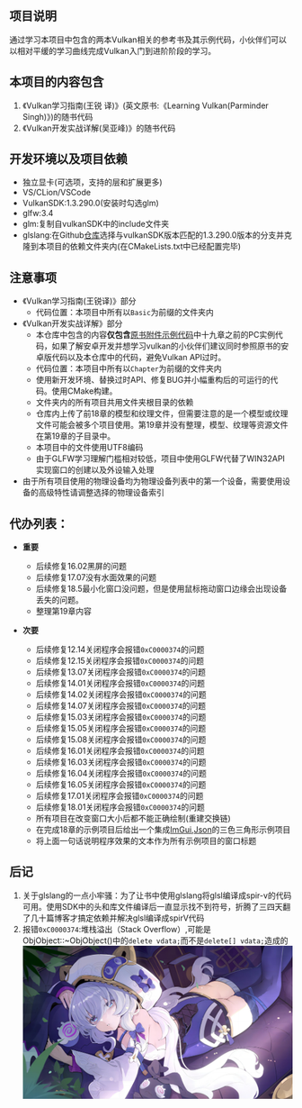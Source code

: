 ## 项目说明

通过学习本项目中包含的两本Vulkan相关的参考书及其示例代码，小伙伴们可以以相对平缓的学习曲线完成Vulkan入门到进阶阶段的学习。

## 本项目的内容包含

1. 《Vulkan学习指南(王锐 译)》(英文原书:《Learning Vulkan(Parminder Singh)》)的随书代码
2. 《Vulkan开发实战详解(吴亚峰)》的随书代码

## 开发环境以及项目依赖

* 独立显卡(可选项，支持的层和扩展更多)
* VS/CLion/VSCode
* VulkanSDK:1.3.290.0(安装时勾选glm)
* glfw:3.4
* glm:复制自vulkanSDK中的include文件夹
* glslang:在Github[仓库](https://github.com/KhronosGroup/glslang)选择与vulkanSDK版本匹配的1.3.290.0版本的分支并克隆到本项目的依赖文件夹内(在CMakeLists.txt中已经配置完毕)

## 注意事项

* 《Vulkan学习指南(王锐译)》部分
    * 代码位置：本项目中所有以`Basic`为前缀的文件夹内
* 《Vulkan开发实战详解》部分
    * 本仓库中包含的内容**仅包含**[原书附件示例代码](https://www.epubit.com/bookDetails?id=UB6c7827767c54a)中十九章之前的PC实例代码，如果了解安卓开发并想学习vulkan的小伙伴们建议同时参照原书的安卓版代码以及本仓库中的代码，避免Vulkan API过时。
    * 代码位置：本项目中所有以`Chapter`为前缀的文件夹内
    * 使用新开发环境、替换过时API、修复BUG并小幅重构后的可运行的代码。使用CMake构建。
    * 文件夹内的所有项目共用文件夹根目录的依赖
    * 仓库内上传了前18章的模型和纹理文件，但需要注意的是一个模型或纹理文件可能会被多个项目使用。第19章并没有整理，模型、纹理等资源文件在第19章的子目录中。
    * 本项目中的文件使用UTF8编码
    * 由于GLFW学习理解门槛相对较低，项目中使用GLFW代替了WIN32API实现窗口的创建以及外设输入处理
* 由于所有项目使用的物理设备均为物理设备列表中的第一个设备，需要使用设备的高级特性请调整选择的物理设备索引

## 代办列表：

* **重要**
    * 后续修复16.02黑屏的问题
    * 后续修复17.07没有水面效果的问题
    * 后续修复18.5最小化窗口没问题，但是使用鼠标拖动窗口边缘会出现设备丢失的问题。
    * 整理第19章内容

* **次要**
    * 后续修复12.14关闭程序会报错`0xC0000374`的问题
    * 后续修复12.15关闭程序会报错`0xC0000374`的问题
    * 后续修复13.07关闭程序会报错`0xC0000374`的问题
    * 后续修复14.01关闭程序会报错`0xC0000374`的问题
    * 后续修复14.02关闭程序会报错`0xC0000374`的问题
    * 后续修复14.07关闭程序会报错`0xC0000374`的问题
    * 后续修复15.03关闭程序会报错`0xC0000374`的问题
    * 后续修复15.05关闭程序会报错`0xC0000374`的问题
    * 后续修复15.08关闭程序会报错`0xC0000374`的问题
    * 后续修复16.01关闭程序会报错`0xC0000374`的问题
    * 后续修复16.03关闭程序会报错`0xC0000374`的问题
    * 后续修复16.04关闭程序会报错`0xC0000374`的问题
    * 后续修复16.05关闭程序会报错`0xC0000374`的问题
    * 后续修复17.01关闭程序会报错`0xC0000374`的问题
    * 后续修复18.01关闭程序会报错`0xC0000374`的问题
    * 所有项目在改变窗口大小后都不能正确绘制(重建交换链)
    * 在完成18章的示例项目后给出一个集成[ImGui](https://github.com/ocornut/imgui),[Json](https://github.com/nlohmann/json)的三色三角形示例项目
    * 将上面一句话说明程序效果的文本作为所有示例项目的窗口标题

## 后记

1. 关于glslang的一点小牢骚：为了让书中使用glslang将glsl编译成spir-v的代码可用。使用SDK中的头和库文件编译后一直显示找不到符号，折腾了三四天翻了几十篇博客才搞定依赖并解决glsl编译成spirV代码
2. 报错`0xC0000374`:堆栈溢出（Stack Overflow）,可能是ObjObject::~ObjObject()中的`delete vdata;`而不是`delete[] vdata;`造成的
   ![德莉莎](./Assets/德莉莎.jpg)